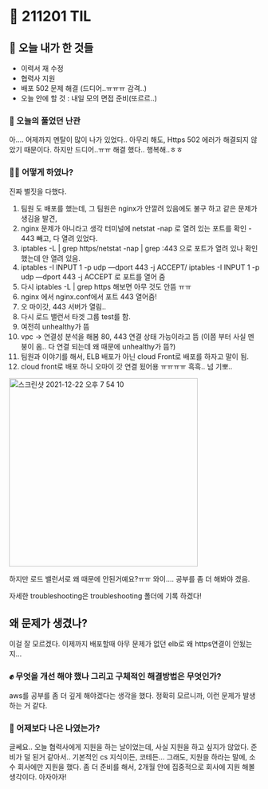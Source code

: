 # :rocket: 211201 TIL

## :seedling: 오늘 내가 한 것들
* 이력서 재 수정
* 협력사 지원
* 배포 502 문제 해결 (드디어..ㅠㅠㅠ 감격..)
* 오늘 안에 할 것 : 내일 모의 면접 준비(또르르..)

### :speech_balloon: 오늘의 풀었던 난관
아.... 어제까지 멘탈이 많이 나가 있었다..
아무리 해도, Https 502 에러가 해결되지 않았기 때문이다.
하지만 드디어..ㅠㅠ 해결 했다.. 행복해..ㅎㅎ

### 💫✨ 어떻게 하였나?
진짜 별짓을 다했다.
1. 팀원 도 배포를 했는데, 그 팀원은 nginx가 안깔려 있음에도 불구 하고 같은 문제가 생김을 발견, 
2. nginx 문제가 아니라고 생각 터미널에 netstat -nap 로 열려 있는 포트를 확인 - 443 빼고, 다 열려 있었다.
3. iptables -L | grep https/netstat -nap | grep :443 으로 포트가 열려 있나 확인 했는데 안 열려 있음.
4.  iptables -I INPUT 1 -p udp —dport 443 -j ACCEPT/  iptables -I INPUT 1 -p udp —dport 443 -j ACCEPT 로 포트를 열어 줌 
5. 다시 iptables -L | grep https 해보면 아무 것도 안뜸 ㅠㅠ
6. nginx 에서 nginx.conf에서 포트 443 열어줌!
7. 오 마이갓, 443 서버가 열림.. 
8. 다시 로드 밸런서 타겟 그룹 test를 함.
9. 여전히 unhealthy가 뜸
10. vpc -> 연결성 분석을 해봄 80, 443 연결 상태 가능이라고 뜸 (이쯤 부터 사실 멘붕이 옴.. 다 연결 되는데 왜 때문에 unhealthy가 뜸?)
11. 팀원과 이야기를 해서, ELB 배포가 아닌 cloud Front로 배포를 하자고 말이 됨.
12. cloud front로 배포 하니 오마이 갓 연결 됬어용 ㅠㅠㅠㅠ 흑흑.. 넘 기뽀..  
<img width="378" alt="스크린샷 2021-12-22 오후 7 54 10" src="https://user-images.githubusercontent.com/88166362/147084794-cdfe6ce8-d603-4a1d-998e-b75b85253730.png">

하지만 로드 밸런서로 왜 때문에 안된거예요?ㅠㅠ 와이.... 공부를 좀 더 해봐야 겠음.

자세한 troubleshooting은 troubleshooting 폴더에 기록 하겠다!

## 왜 문제가 생겼나?
이걸 잘 모르겠다. 이제까지 배포할때 아무 문제가 없던 elb로 왜 https연결이 안됬는지... 

### :fist: 무엇을 개선 해야 했나  그리고 구체적인 해결방법은 무엇인가?
aws를 공부를 좀 더 깊게 해야겠다는 생각을 했다.
정확히 모르니까, 이런 문제가 발생하는 거 같다.

### :muscle: 어제보다 나은 나였는가?  
글쎄요..
오늘 협력사에게 지원을 하는 날이었는데,
사실 지원을 하고 싶지가 않았다.
준비가 덜 된거 같아서..
기본적인 cs 지식이든, 코테든...
그래도, 지원을 하라는 말에,
소수 회사에만 지원을 했다.
좀 더 준비를 해서, 2개월 안에 집중적으로 회사에 지원 해볼 생각이다.
아자아자!
